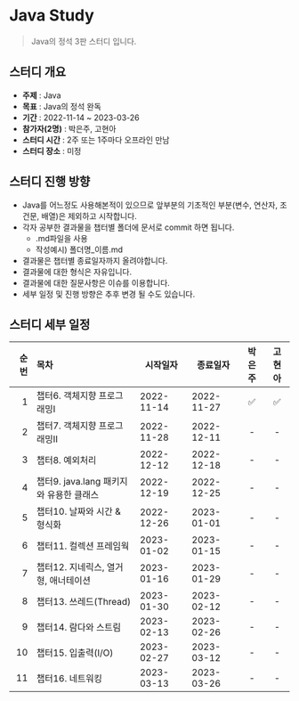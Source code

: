 Java Study
=============
> Java의 정석 3판 스터디 입니다.

## 스터디 개요
* **주제** : Java
* **목표** : Java의 정석 완독
* **기간** : 2022-11-14 ~ 2023-03-26
* **참가자(2명)** : 박은주, 고현아
* **스터디 시간** : 2주 또는 1주마다 오프라인 만남
* **스터디 장소** : 미정

## 스터디 진행 방향
* Java를 어느정도 사용해본적이 있으므로 앞부분의 기초적인 부분(변수, 연산자, 조건문, 배열)은 제외하고 시작합니다.
* 각자 공부한 결과물을 챕터별 폴더에 문서로 commit 하면 됩니다.
  * .md파일을 사용
  * 작성예시) 폴더명_이름.md
* 결과물은 챕터별 종료일자까지 올려야합니다.
* 결과물에 대한 형식은 자유입니다.
* 결과물에 대한 질문사항은 이슈를 이용합니다.
* 세부 일정 및 진행 방향은 추후 변경 될 수도 있습니다.

## 스터디 세부 일정
| 순번 | 목차              | 시작일자 | 종료일자 | 박은주 | 고현아 |
| ------: | :---------------| -------|-------|:-------:|:-------:|
| 1 | 챕터6. 객체지향 프로그래밍Ⅰ | 2022-11-14 | 2022-11-27 | :white_check_mark: | :white_check_mark: |
| 2 | 챕터7. 객체지향 프로그래밍Ⅱ | 2022-11-28 | 2022-12-11 | - | - |
| 3 | 챕터8. 예외처리 | 2022-12-12 | 2022-12-18 | - | - |
| 4 | 챕터9. java.lang 패키지와 유용한 클래스 | 2022-12-19 | 2022-12-25 | - | - |
| 5 | 챕터10. 날짜와 시간 & 형식화 | 2022-12-26 | 2023-01-01 | - | - |
| 6 | 챕터11. 컬렉션 프레임웍 | 2023-01-02 | 2023-01-15 | - | - |
| 7 | 챕터12. 지네릭스, 열거형, 애너테이션 | 2023-01-16 | 2023-01-29 | - | - |
| 8 | 챕터13. 쓰레드(Thread) | 2023-01-30 | 2023-02-12 | - | - |
| 9 | 챕터14. 람다와 스트림 | 2023-02-13 | 2023-02-26 | - | - |
| 10 | 챕터15. 입출력(I/O) | 2023-02-27 | 2023-03-12 | - | - |
| 11 | 챕터16. 네트워킹 | 2023-03-13 | 2023-03-26 | - | - |
